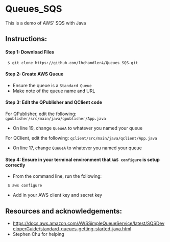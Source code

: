 # Queues_SQS

This is a demo of AWS' SQS with Java

## Instructions:

#### Step 1: Download Files
```
 $ git clone https://github.com/lhchandler4/Queues_SQS.git
```

#### Step 2: Create AWS Queue
- Ensure the queue is a `Standard Queue`
- Make note of the queue name and URL

#### Step 3: Edit the QPublisher and QClient code
For QPublisher, edit the following: `qpublisher/src/main/java/qpublisher/App.java`
- On line 19, change `QueueA` to whatever you named your queue

For QClient, edit the following: `qclient/src/main/java/qclient/App.java`
- On line 17, change `QueueA` to whatever you named your queue

#### Step 4: Ensure in your terminal environment that `AWS configure` is setup correctly
- From the command line, run the following:
```
 $ aws configure
```
- Add in your AWS client key and secret key


## Resources and acknowledgements:
- https://docs.aws.amazon.com/AWSSimpleQueueService/latest/SQSDeveloperGuide/standard-queues-getting-started-java.html
- Stephen Chu for helping 


